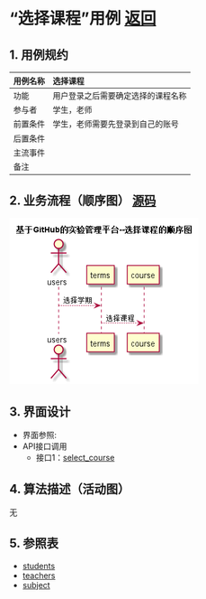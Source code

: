 # “选择课程”用例 [返回](./README.md)
## 1. 用例规约


|用例名称|选择课程|
|-------|:-------------|
|功能|用户登录之后需要确定选择的课程名称|
|参与者|学生，老师|
|前置条件|学生，老师需要先登录到自己的账号|
|后置条件| |
|主流事件| |
|备注| |

## 2. 业务流程（顺序图） [源码](../src/选课.puml)
![](../选课.png) 

## 3. 界面设计

- 界面参照:
- API接口调用
    - 接口1：[select_course](../接口/select_course.md)
## 4. 算法描述（活动图）
无
## 5. 参照表

- [students](../数据库设计.md/#STUDENTS)
- [teachers](../数据库设计.md/#TEACHERS)
- [subject](../数据库设计.md/#SUBJECTS)
